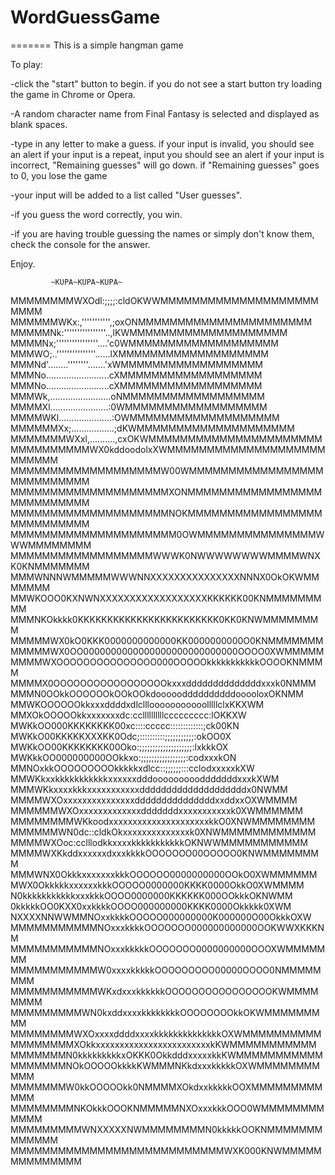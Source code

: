 # WordGuessGame

=======
This is a simple hangman game

To play:

-click the "start" button to begin. 
    if you do not see a start button try loading the game in Chrome or Opera.

-A random character name from Final Fantasy is selected and displayed as blank spaces.

-type in any letter to make a guess.
    if your input is invalid, you should see an alert
    if your input is a repeat, input you should see an alert
    if your input is incorrect, "Remaining guesses" will go down.
        if "Remaining guesses" goes to 0, you lose the game

-your input will be added to a list called "User guesses".

-if you guess the word correctly, you win.

-if you are having trouble guessing the names or simply don't know them, check the console for the answer.

Enjoy.

             ~KUPA~KUPA~KUPA~

MMMMMMMMWXOdl:;;;;:cldOKWWMMMMMMMMMMMMMMMMMMMMMMMM
MMMMMMWKx:,''''''''''',;oxONMMMMMMMMMMMMMMMMMMMMMM
MMMMMNk:''''''''''''''''..,lKWMMMMMMMMMMMMMMMMMMMM
MMMMNx;''''''''''''''''....'c0WMMMMMMMMMMMMMMMMMMM
MMMWO;..'''''''''''''''......lXMMMMMMMMMMMMMMMMMMM
MMMNd'........''''''''.......'xWMMMMMMMMMMMMMMMMMM
MMMNo.........................cXMMMMMMMMMMMMMMMMMM
MMMNo.........................cXMMMMMMMMMMMMMMMMMM
MMMWk,........................oNMMMMMMMMMMMMMMMMMM
MMMMXl.......................:0WMMMMMMMMMMMMMMMMMM
MMMMWKl.....................:OWMMMMMMMMMMMMMMMMMMM
MMMMMMXx;.................;dKWMMMMMMMMMMMMMMMMMMMM
MMMMMMMWXxl,..........,cxOKWMMMMMMMMMMMMMMMMMMMMMM
MMMMMMMMMMWX0kddoodolxXWMMMMMMMMMMMMMMMMMMMMMMMMMM
MMMMMMMMMMMMMMMMMMMW00WMMMMMMMMMMMMMMMMMMMMMMMMMMM
MMMMMMMMMMMMMMMMMMMMXONMMMMMMMMMMMMMMMMMMMMMMMMMMM
MMMMMMMMMMMMMMMMMMMMNOKMMMMMMMMMMMMMMMMMMMMMMMMMMM
MMMMMMMMMMMMMMMMMMMMM0OWMMMMMMMMMMMMMMMWWWMMMMMMMM
MMMMMMMMMMMMMMMMMMWWWK0NWWWWWWWWMMMMWNXK0KNMMMMMMM
MMMWNNNWMMMMMWWWNNXXXXXXXXXXXXXXXNNNX0OkOKWMMMMMMM
MMWKOOO0KXNWNXXXXXXXXXXXXXXXXXXKKKKKK00KNMMMMMMMMM
MMMNKOkkkk0KKKKKKKKKKKKKKKKKKKKKKKK0KK0KNWMMMMMMMM
MMMMMWX0kO0KKK0000000000000KK0000000000O0KNMMMMMMM
MMMMMWX0OO0000000000000000000000000000OOOO0XWMMMMM
MMMMWXOOOOOOOOOOOOOOO000OOOOOkkkkkkkkkkkOOOOKNMMMM
MMMMX0OOOOOOOOOOOOOOOOOkxxxddddddddddddddxxxk0NMMM
MMMN0OOkkOOOOOOkOOkOOkdoooooddddddddddooooloxOKNMM
MMWKOOOOOOkkxxxddddxdlclllooooooooooolllllclxKKXWM
MMXOkOOOOOkkxxxxxxxdc:ccllllllllllccccccccc:lOKKXW
MWKkOO000KKKKKKKK00xc::::ccccc:::::::::::::;ck00KN
MWKkO00KKKKKXXXKK0Odc;::::::::::;;;;;;;;;;;:okOO0X
MWKkOO00KKKKKKKK00Oko:;;;;;;;;;;;;;;;;;;;;:lxkkkOX
MWKkkOO000000000OOkkxo:;;;;;;;;;;;;;;;;;:codxxxkON
MMNOxkkOOOOOOOOOkkkkkxdlcc::;;;;;;:::cclodxxxxxkXW
MMWKkxxkkkkkkkkkkkxxxxxxdddooooooooodddddddxxxkXWM
MMMWKkxxxxkkkxxxxxxxxxxxddddddddddddddddddddx0NWMM
MMMMWXOxxxxxxxxxxxxxxxdddddddddddddddxxddxxOXWMMMM
MMMMMMWXOxxxxxxxxxxxxxdddddddxxxxxxxxxxxk0XWMMMMMM
MMMMMMMMWKkoodxxxxxxxxxxxxxxxxxxxxxkkO0XNWMMMMMMMM
MMMMMMWN0dc::cldkOkxxxxxxxxxxxxxxk0XNWMMMMMMMMMMMM
MMMMWXOoc:cclllodkkxxxxkkkkkkkkkkkOKNWWMMMMMMMMMMM
MMMMWXKkddxxxxxxdxxxkkkkOOOOOOO00OOOOO0KNWMMMMMMMM
MMMWNX0OkkkxxxxxxxkkkOOOOOO0000000000OOkO0XWMMMMMM
MWX0OkkkkkxxxxxxkkkOOOOO0000000KKKK0000OkkO0XWMMMM
N0kkkkkkkkkkkxxxkkkOOOO0000000KKKKKK000OOkkkOKNWMM
0kkkkkOO0KXX0xxkkkkOOOO000000000KKKK0000Okkkkk0XWM
NXXXXNNWWMMNOxxkkkkOOOOO000000000K000000O00OkkkOXW
MMMMMMMMMMMNOxxxkkkkOOOOOOO000000000000OOKWWXKKKNM
MMMMMMMMMMMNOxxxkkkkkOOOOOOO0000000000OOOXWMMMMMMM
MMMMMMMMMMMW0xxxxkkkkkOOOOOOOOO00000OOOO0NMMMMMMMM
MMMMMMMMMMMWKxdxxxkkkkkkOOOOOOOOOOOOOOOOKWMMMMMMMM
MMMMMMMMMWN0kxddxxxxkkkkkkkkOOOOOOOOkkOKWMMMMMMMMM
MMMMMMMMWXOxxxxddddxxxxkkkkkkkkkkkkkkOXWMMMMMMMMMM
MMMMMMMMXOkkxxxxxxxxxxxxxxxxxxxxxxxxkKWMMMMMMMMMMM
MMMMMMMN0kkkkkkkkkxOKKK0OkkdddxxxxxkkKWMMMMMMMMMMM
MMMMMMMNOkOOOOOkkkkKWMMMNKkdxxxkkkkkOXWMMMMMMMMMMM
MMMMMMMW0kkOOOOOkk0NMMMMXOkdxxkkkkkOOXMMMMMMMMMMMM
MMMMMMMMNKOkkkOOOKNMMMMMNXOxxxkkkOOO0WMMMMMMMMMMMM
MMMMMMMMMWNXXXXXNWMMMMMMMMN0kkkkkOOKNMMMMMMMMMMMMM
MMMMMMMMMMMMMMMMMMMMMMMMMMMWXK000KNWMMMMMMMMMMMMMM

